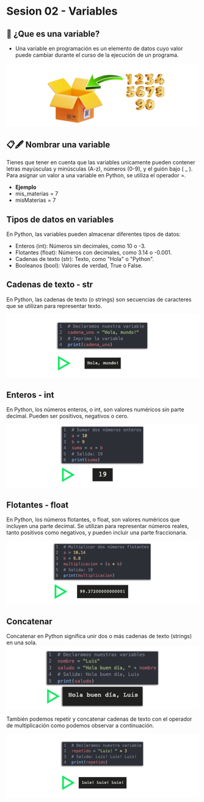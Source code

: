 # Sesion 02 - Variables

## 📢 ¿Que es una variable?
- Una variable en programación es un elemento de datos cuyo valor puede cambiar 
durante el curso de la ejecución de un programa.

![Variable](img/variable01.png)

## 📋🖋 Nombrar una variable
Tienes que tener en cuenta que las variables unicamente pueden contener letras mayúsculas y minúsculas (A-z), números (0-9), y el guión bajo ( _ ).
<br>Para asignar un valor a una variable en Python, se utiliza el operador =.
- **Ejemplo**
- mis_materias = 7
- misMaterias = 7

## Tipos de datos en variables

En Python, las variables pueden almacenar diferentes tipos de datos:

* Enteros (int): Números sin decimales, como 10 o -3.
* Flotantes (float): Números con decimales, como 3.14 o -0.001.
* Cadenas de texto (str): Texto, como "Hola" o "Python".
* Booleanos (bool): Valores de verdad, True o False.

## Cadenas de texto - str
En Python, las cadenas de texto (o strings) son secuencias de caracteres que se utilizan para representar texto.

![Sumar números](img/string.png)

## Enteros - int
En Python, los números enteros, o int, son valores numéricos sin parte decimal. Pueden ser positivos, negativos o cero.

![Sumar números](img/suma-numeros.png)

## Flotantes - float
En Python, los números flotantes, o float, son valores numéricos que incluyen una parte decimal. Se utilizan para representar números reales, tanto positivos como negativos, y pueden incluir una parte fraccionaria.

![Sumar números](img/flotantes.png)




## Concatenar

Concatenar en Python significa unir dos o más cadenas de texto (strings) en una sola.
![Variable](img/concatenacion-texto.png)

También podemos repetir y concatenar cadenas de texto con el operador de multiplicación como podemos observar a continuación.

![Variable](img/multiplicacion-concatenacion.png)